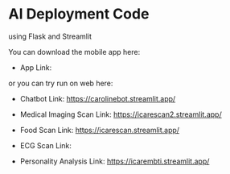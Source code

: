 # AI Deployment Code
using Flask and Streamlit

You can download the mobile app here: 
- App Link: 

or you can try run on web here:

- Chatbot Link: https://carolinebot.streamlit.app/

- Medical Imaging Scan Link: https://icarescan2.streamlit.app/

- Food Scan Link: https://icarescan.streamlit.app/

- ECG Scan Link: 

- Personality Analysis Link: https://icarembti.streamlit.app/
